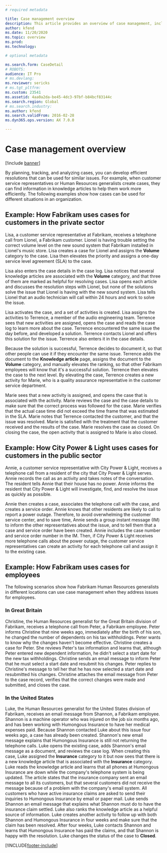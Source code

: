 ```yaml
---
# required metadata

title: Case management overview
description: This article provides an overview of case management, including planning, tracking, and analyzing, in Microsoft Dynamics AX. 
author: kfend
ms.date: 11/20/2020
ms.topic: overview
ms.prod: 
ms.technology: 

# optional metadata

ms.search.form: CaseDetail
# ROBOTS: 
audience: IT Pro
# ms.devlang: 
ms.reviewer: sericks
# ms.tgt_pltfrm: 
ms.custom: 23541
ms.assetid: 4aa0a2da-be45-4dc3-97bf-b84bcf83144c
ms.search.region: Global
# ms.search.industry: 
ms.author: kfend
ms.search.validFrom: 2016-02-28
ms.dyn365.ops.version: AX 7.0.0

---
```


# Case management overview

[!include [banner](../includes/banner.md)]

By planning, tracking, and analyzing cases, you can develop efficient resolutions that can be used for similar issues. For example, when customer service representatives or Human Resources generalists create cases, they can find information in knowledge articles to help them work more efficiently. The following examples show how cases can be used for different situations in an organization.

## Example: How Fabrikam uses cases for customers in the private sector

Lisa, a customer service representative at Fabrikam, receives a telephone call from Lionel, a Fabrikam customer. Lionel is having trouble setting the correct volume level on the new sound system that Fabrikam installed in Lionel's music store. Lisa creates a case for Lionel and assigns the **Volume** category to the case. Lisa then elevates the priority and assigns a one-day service level agreement (SLA) to the case. 

Lisa also enters the case details in the case log. Lisa notices that several knowledge articles are associated with the **Volume** category, and that three of them are marked as helpful for resolving cases. Lisa opens each article and discusses the resolution steps with Lionel, but none of the solutions solve the issue that Lionel is having with the new sound system. Lisa tells Lionel that an audio technician will call within 24 hours and work to solve the issue. 

Lisa activates the case, and a set of activities is created. Lisa assigns the activities to Terrence, a member of the audio engineering team. Terrence sees that new activities are assigned, opens the case and reads the case log to learn more about the case. Terrence encountered the same issue the day before, and developed a solution. Terrence contacts Lionel and offers this solution for the issue. Terrence also enters it in the case details. 

Because the solution is successful, Terrence decides to document it, so that other people can use it if they encounter the same issue. Terrence adds the document to the **Knowledge article** page, assigns the document to the **Volume** category, and manually elevates the ranking, so that other Fabrikam employees will know that it's a successful solution. Terrence then elevates the case to the next level. By elevating the case, Terrence creates a new activity for Marie, who is a quality assurance representative in the customer service department. 

Marie sees that a new activity is assigned, and opens the case that is associated with the activity. Marie reviews the case and the case details to make sure that the correct process was followed for the case. Marie verifies that the actual case time did not exceed the time frame that was estimated in the SLA. Marie notes that Terrence contacted the customer, and that the issue was resolved. Marie is satisfied with the treatment that the customer received and the results of the case. Marie resolves the case as closed. On closing the case, the open activity that is assigned to Marie is also closed.

## Example: How City Power & Light uses cases for customers in the public sector

Annie, a customer service representative with City Power & Light, receives a telephone call from a resident of the city that City Power & Light serves. Annie records the call as an activity and takes notes of the conversation. The resident tells Annie that their house has no power. Annie informs the resident that City Power & Light will investigate, find, and resolve the issue as quickly as possible. 

Annie then creates a case, associates the telephone call with the case, and creates a service order. Annie knows that other residents are likely to call to report a power outage. Therefore, to avoid overwhelming the customer service center, and to save time, Annie sends a group instant message (IM) to inform the other representatives about the issue, and to tell them that a case and service order have been created. Annie includes the case number and service order number in the IM. Then, if City Power & Light receives more telephone calls about the power outage, the customer service representatives can create an activity for each telephone call and assign it to the existing case.

## Example: How Fabrikam uses cases for employees

The following scenarios show how Fabrikam Human Resources generalists in different locations can use case management when they address issues for employees.

### In Great Britain

Christine, the Human Resources generalist for the Great Britain division of Fabrikam, receives a telephone call from Peter, a Fabrikam employee. Peter informs Christine that nine weeks ago, immediately after the birth of his son, he changed the number of dependents on his tax withholdings. Peter wants to know why the changes haven't become effective. Christine creates a case for Peter. She reviews Peter's tax information and learns that, although Peter entered new dependent information, he didn't select a start date for the new tax withholdings. Christine sends an email message to inform Peter that he must select a start date and resubmit his changes. Peter replies to Christine's message to tell her that he has now selected a start date and resubmitted his changes. Christine attaches the email message from Peter to the case record, verifies that the correct changes were made and submitted, and closes the case.

### In the United States

Luke, the Human Resources generalist for the United States division of Fabrikam, receives an email message from Shannon, a Fabrikam employee. Shannon is a machine operator who was injured on the job six months ago, and has been working with Humongous Insurance to have her medical expenses paid. Because Shannon contacted Luke about this issue four weeks ago, a case has already been created. Shannon's new email message explains that Humongous Insurance is still not returning the telephone calls. Luke opens the existing case, adds Shannon's email message as a document, and reviews the case log. When creating this case, Luke assigned the **Insurance** category to it but now sees that there is a new knowledge article that is associated with the **Insurance** category. Luke reads the knowledge article and learns that all phones at Humongous Insurance are down while the company's telephone system is being updated. The article states that the insurance company sent an email message to all its customers, but that several customers did not receive the message because of a problem with the company's email system. All customers who have active insurance claims are asked to send their inquiries to Humongous Insurance by email or paper mail. Luke sends Shannon an email message that explains what Shannon must do to have the insurance claim settled. Luke also ranks the knowledge article as a helpful source of information. Luke creates another activity to follow up with both Shannon and Humongous Insurance in four weeks and make sure that the claim has been resolved. After four weeks, Luke contacts Shannon and learns that Humongous Insurance has paid the claims, and that Shannon is happy with the resolution. Luke changes the status of the case to **Closed**.


[!INCLUDE[footer-include](../../../includes/footer-banner.md)]
